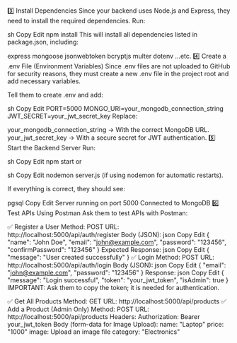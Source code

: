 3️⃣ Install Dependencies
Since your backend uses Node.js and Express, they need to install the required dependencies.
Run:

sh
Copy
Edit
npm install
This will install all dependencies listed in package.json, including:

express
mongoose
jsonwebtoken
bcryptjs
multer
dotenv
...etc.
4️⃣ Create a .env File (Environment Variables)
Since .env files are not uploaded to GitHub for security reasons, they must create a new .env file in the project root and add necessary variables.

Tell them to create .env and add:

sh
Copy
Edit
PORT=5000
MONGO_URI=your_mongodb_connection_string
JWT_SECRET=your_jwt_secret_key
Replace:

your_mongodb_connection_string → With the correct MongoDB URL.
your_jwt_secret_key → With a secure secret for JWT authentication.
5️⃣ Start the Backend Server
Run:

sh
Copy
Edit
npm start
or

sh
Copy
Edit
nodemon server.js
(if using nodemon for automatic restarts).

If everything is correct, they should see:

pgsql
Copy
Edit
Server running on port 5000
Connected to MongoDB
6️⃣ Test APIs Using Postman
Ask them to test APIs with Postman:

✅ Register a User
Method: POST
URL: http://localhost:5000/api/auth/register
Body (JSON):
json
Copy
Edit
{
  "name": "John Doe",
  "email": "john@example.com",
  "password": "123456",
  "confirmPassword": "123456"
}
Expected Response:
json
Copy
Edit
{
  "message": "User created successfully"
}
✅ Login
Method: POST
URL: http://localhost:5000/api/auth/login
Body (JSON):
json
Copy
Edit
{
  "email": "john@example.com",
  "password": "123456"
}
Response:
json
Copy
Edit
{
  "message": "Login successful",
  "token": "your_jwt_token",
  "isAdmin": true
}
IMPORTANT: Ask them to copy the token; it is needed for authentication.

✅ Get All Products
Method: GET
URL: http://localhost:5000/api/products
✅ Add a Product (Admin Only)
Method: POST
URL: http://localhost:5000/api/products
Headers:
Authorization: Bearer your_jwt_token
Body (form-data for Image Upload):
name: "Laptop"
price: "1000"
image: Upload an image file
category: "Electronics"

